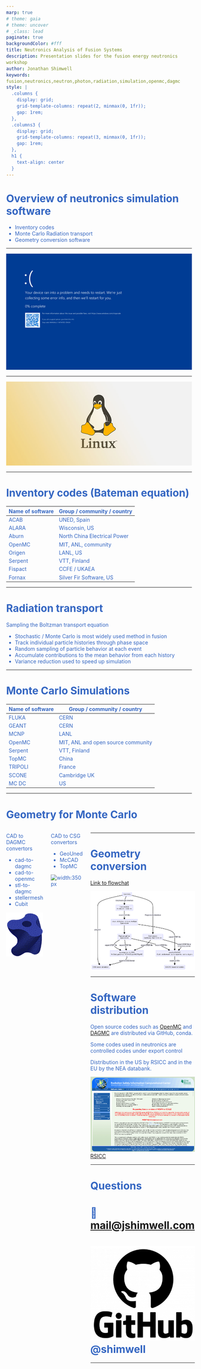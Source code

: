 ```yaml
---
marp: true
# theme: gaia
# theme: uncover
# _class: lead
paginate: true
backgroundColor: #fff
title: Neutronics Analysis of Fusion Systems
description: Presentation slides for the fusion energy neutronics workshop
author: Jonathan Shimwell
keywords: fusion,neutronics,neutron,photon,radiation,simulation,openmc,dagmc
style: |
  .columns {
    display: grid;
    grid-template-columns: repeat(2, minmax(0, 1fr));
    gap: 1rem;
  },
  .columns3 {
    display: grid;
    grid-template-columns: repeat(3, minmax(0, 1fr));
    gap: 1rem;
  },
  h1 {
    text-align: center
  }
---
```


<style>
  :root {
    --color-background: #fff;
    --color-foreground: #333;
    --color-highlight: #f96;
    --color-dimmed: #888;
    font-family: 'Century Gothic';
    color: #3466C2
  }
  {
    font-size: 29px
  }
  code {
    white-space : pre-wrap !important;
    word-break: break-word;
  }
  .columns {
    display: grid;
  }
  h1 {
    justify-content: center;
  }
  section {
    justify-content: start;
  }
  img[alt~="bottom-right"] {
    position: absolute;
    top: 90%;
    right: 1%;
  }
</style>

# Overview of neutronics simulation software

- Inventory codes
- Monte Carlo Radiation transport
- Geometry conversion software

---

![bg](images/blue-screen.png)

---

![bg](images/linux.jpg)

---

# Inventory codes (Bateman equation)

| Name of software | Group / community / country | 
|  ----- | -----| 
| ACAB | UNED, Spain | 
| ALARA | Wisconsin, US | 
| Aburn | North China Electrical Power | 
| OpenMC | MIT, ANL, community | 
| Origen | LANL, US | 
| Serpent | VTT, Finland | 
| Fispact | CCFE / UKAEA | 
| Fornax | Silver Fir Software, US | 


---

# Radiation transport

Sampling the Boltzman transport equation

- Stochastic / Monte Carlo is most widely used method in fusion
- Track individual particle histories through phase space
- Random sampling of particle behavior at each event
- Accumulate contributions to the mean behavior from each history
- Variance reduction used to speed up simulation


---

# Monte Carlo Simulations

| Name of software | Group / community / country | 
|  ----- | -----| 
| FLUKA | CERN |
| GEANT | CERN |
| MCNP | LANL | 
| OpenMC | MIT, ANL and open source community |
| Serpent | VTT, Finland |
| TopMC | China |
| TRIPOLI | France |
| SCONE | Cambridge UK |
| MC DC | US |

---

# Geometry for Monte Carlo


<div class="columns">
<div>

CAD to DAGMC convertors
  - cad-to-dagmc
  - cad-to-openmc
  - stl-to-dagmc
  - stellermesh
  - Cubit

![width:190px](images/dagmc_model.png)

</div>
<div>

CAD to CSG convertors
  - GeoUned
  - McCAD
  - TopMC

![width:350px](https://upload.wikimedia.org/wikipedia/commons/8/8b/Csg_tree.png)

</div>
<div>


---


# Geometry conversion

[Link to flowchat](https://www.mermaidchart.com/raw/bfea01f7-56e6-4780-9687-0a6c99e58b74?theme=light&version=v0.1&format=svg)

![mermaid](images/cad-toneutronics-routes.png)


---

# Software distribution

Open source codes such as [OpenMC](https://github.com/openmc-dev/openmc) and [DAGMC](https://star-history.com/#openmc-dev/openmc&Date) are distributed via GitHub, conda.

Some codes used in neutronics are controlled codes under export control

Distribution in the US by RSICC and in the EU by the NEA databank.

![RSICC](images/rsicc.png)
[RSICC](http://rsicc.ornl.gov/Default.aspx)

<!-- ![RSICC](images/nea.png)
[NEA databank](https://www.oecd-nea.org/dbcps/) -->

---

# Questions

# 📧 mail@jshimwell.com
# ![width:60](images/github.png) @shimwell


---